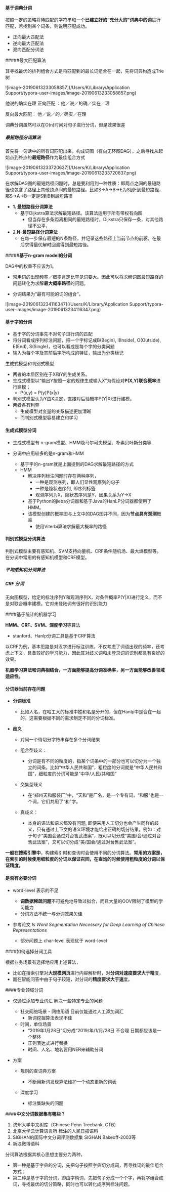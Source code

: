 





#### 基于词典分词

按照一定的策略将待匹配的字符串和一个**已建立好的“充分大的”词典中的词**进行匹配，若找到某个词条，则说明匹配成功。

* 正向最大匹配法
* 逆向最大匹配法
* 双向匹配分词法

#####最大匹配算法

其寻找最优的排列组合方式是将匹配到的最长词组合在一起，先将词典构造成Trie树

![image-20190613233058857](/Users/K/Library/Application Support/typora-user-images/image-20190613233058857.png)

他说的确实在理  正向匹配 ：他／说／的确／实在／理 

反向最大匹配： 他／说／的／确实／在理 

词典分词虽然可以在O(n)时间对句子进行分词，但是效果很差



##### **最短路径分词算法**

首先将一句话中的所有词匹配出来，构成词图（有向无环图DAG），之后寻找从起始点到终点的**最短路径**作为最佳组合方式

![image-20190613233720637](/Users/K/Library/Application Support/typora-user-images/image-20190613233720637.png)

在求解DAG图的最短路径问题时，总是要利用到一种性质：即两点之间的最短路径也包含了路径上其他顶点间的最短路径。比如S->A->B->E为S到E到最短路径，那S->A->B一定是S到B到最短路径

* **1. 最短路径分词算法**
  * 基于Dijkstra算法求解最短路径。该算法适用于所有带权有向图
    * 但当存在多条距离相同的最短路径时，Dijkstra只保存一条，对其他路径不公平，
* 2.**N-最短路径分词算法**
  * 在每一步保存最短的N条路径，并记录这些路径上当前节点的前驱，在最后求得最优解时回溯得到最短路径。



#####**基于n-gram model的分词**

DAG中的权重不应该为1。

* 常用词的出现频率／概率肯定比罕见词要大。因此可以将求解词图最短路径的问题转化为求解**最大概率路径**的问题。

* 分词结果为“最有可能的词的组合“。

![image-20190613234116347](/Users/K/Library/Application Support/typora-user-images/image-20190613234116347.png)

#### **基于字的分词**

* 基于字的分词事先不对句子进行词的匹配
* 将分词看成序列标注问题，把一个字标记成B(Begin), I(Inside), O(Outside), E(End), S(Single)，也可以看成是每个字的分类问题
* 输入为每个字及其前后字所构成的特征，输出为分类标记



生成式模型和判别式模型

* 两者的本质区别在于X和Y的生成关系。
* 生成式模型以“输出Y按照一定的规律生成输入X”为假设对**P(X,Y)联合概率**进行建模；
  * P(x,y) = P(y)P(x|y)
* 判别式模型认为Y由X决定，直接对后验概率P(Y|X)进行建模。
* 两者各有利弊
  * 生成模型对变量的关系描述更加清晰
  * 而判别式模型容易建立和学习



#### 生成式模型分词

* 生成式模型有 n-gram模型、HMM隐马尔可夫模型、朴素贝叶斯分类等

* 分词中应用较多的是n-gram和HMM
  * 基于字的n-gram就是上面提到的DAG求解最短路径的方式
  * HMM
    * 解决序列标注问题时存在两种序列，
      * 一种是观测序列，即人们显性观察到的句子
      * 一种是隐状态序列, 即序列标签
      * 观测序列为X，隐状态序列是Y，因果关系为Y->X
    * 基于Python的jieba分词器和基于Java的HanLP分词器都使用了HMM。
    * 该模型创建的概率图与上文中的DAG图并不同，因为**节点具有观测**概率
      * 使用Viterbi算法求解最大概率的路径



#### 判别式模型分词算法

判别式模型主要有感知机、SVM支持向量机、CRF条件随机场、最大熵模型等。在分词中常用的有感知机模型和CRF模型。



#####  **平均感知机分词算法**

##### CRF 分词

无向图模型，给定的标注序列Y和观测序列X，对条件概率P(Y|X)进行定义，而不是对联合概率建模。它对未登陆词有很好的识别能力





####基于统计的机器学习

**HMM、CRF、SVM、深度学习**等算法

* stanford、Hanlp分词工具是基于CRF算法

以CRF为例，基本思路是对汉字进行标注训练，不仅考虑了词语出现的频率，还考虑上下文，具备较好的学习能力，因此其对歧义词和未登录词的识别都具有良好的效果。

**机器学习算法和词典相结合，一方面能够提高分词准确率，另一方面能够改善领域适应性。**



#### 分词器当前存在问题

* **分词标准**

  * 比如人名，在哈工大的标准中姓和名是分开的，但在Hanlp中是合在一起的。这需要根据不同的需求制定不同的分词标准。

* **歧义**

  * 对同一个待切分字符串存在多个分词结果
  * 组合型歧义：
    * 分词是有不同的粒度的，指某个词条中的一部分也可以切分为一个独立的词条。比如“中华人民共和国”，粗粒度的分词就是“中华人民共和国”，细粒度的分词可能是“中华/人民/共和国”
  * 交集型歧义
    * 在“郑州天和服装厂”中，“天和”是厂名，是一个专有词，“和服”也是一个词，它们共用了“和”字。

  * 真歧义：
    * 本身的语法和语义都没有问题, 即便采用人工切分也会产生同样的歧义，只有通过上下文的语义环境才能给出正确的切分结果。例如：对于句子“美国会通过对台售武法案”，既可以切分成“美国/会/通过对台售武法案”，又可以切分成“美/国会/通过对台售武法案”。

**一般在搜索引擎中**，构建索引时和查询时会使用不同的分词算法。**常用的方案是，在索引的时候使用细粒度的分词以保证召回，在查询的时候使用粗粒度的分词以保证精度。**



#### 是否有必要分词

* word-level 表示的不足
  * **词数据稀疏问题**不可避免地导致过拟合，而且大量的OOV限制了模型的学习能力
  * 分词方法不统一与分词效果欠佳



* 参考论文 *Is Word Segmentation Necessary for Deep Learning of Chinese Representations* 
  * 部分问题上 char-level 表现优于 word-level



####如何选择分词工具

根据业务场景有选择地应用上述算法，

* 比如在搜索引擎对**大规模网页**进行内容解析时，对**分词对速度要求大于精**度，
* 而在智能问答中由于句子较短，对分词的**精度要求大于速**度。



####专业领域分词

* 仅通过添加专业词汇 解决一些特定专业的问题

  * 社交网络场景 - 网络用语 目前仅能通过人工添加词汇
    * 新词挖掘算法表现不佳
  * 时间，单位场景
    * “2019年1月28日”切分成“2019/年/1/月/28日 不合理 日期都应该是一个整体
    * 正则表达式进行替换
    * 时间、人名、地名要用NER来辅助分词

* 方案

  * 规则的查词典方案

    * 不断用新词发现算法维护一个动态更新的词表

  * 深度学习

    * 标注集缺失的问题

    

####**中文分词数据集有哪些？**

1. 滨州大学中文树库（Chinese Penn Treebank, CTB）
2. 北京大学云计算语言所 标注的人民日报语料
3. SIGHAN的国际中文分词评测数据集 SIGHAN Bakeoff-2003等
4. 新浪微博语料



分词算法根据其核心思想主要分为两种，

* 第一种是基于字典的分词，先把句子按照字典切分成词，再寻找词的最佳组合方式；
* 第二种是基于字的分词，即由字构词，先把句子分成一个个字，再将字组合成词，寻找最优的切分策略，同时也可以转化成序列标注问题。